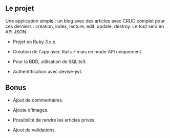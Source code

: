 ## Le projet

Une application simple : un blog avec des articles avec CRUD complet pour ces derniers : création, index, lecture, edit, update, destroy. Le tout sera en API JSON.

- Projet en Ruby 3.x.x.

- Création de l'app avec Rails 7 mais en mode API uniquement.

- Pour la BDD, utilisation de SQLite3.

- Authentification avec devise-jwt.

## Bonus

- Ajout de commentaires.

- Ajoute d'images.

- Possibilité de rendre les articles privés.

- Ajout de validations.


